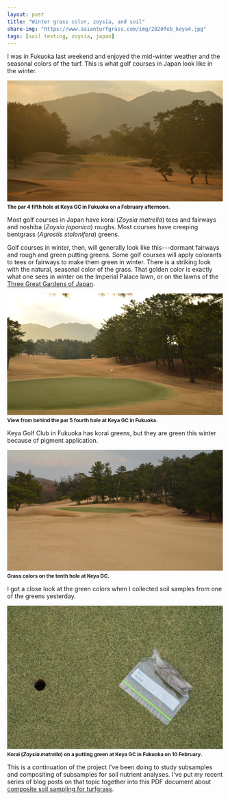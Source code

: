 ```yaml
---
layout: post
title: "Winter grass color, zoysia, and soil"
share-img: "https://www.asianturfgrass.com/img/2020feb_keya4.jpg"
tags: [soil testing, zoysia, japan]
---
```


I was in Fukuoka last weekend and enjoyed the mid-winter weather and the seasonal colors of the turf. This is what golf courses in Japan look like in the winter.

![5th at keya in february](/img/2020feb_keya6.jpg)
<small><strong>The par 4 fifth hole at Keya GC in Fukuoka on a February afternoon.</strong></small>

Most golf courses in Japan have korai (*Zoysia matrella*) tees and fairways and noshiba (*Zoysia japonica*) roughs. Most courses have creeping bentgrass (*Agrostis stolonifera*) greens. 

Golf courses in winter, then, will generally look like this---dormant fairways and rough and green putting greens. Some golf courses will apply colorants to tees or fairways to make them green in winter. There is a striking look with the natural, seasonal color of the grass. That golden color is exactly what one sees in winter on the Imperial Palace lawn, or on the lawns of the [Three Great Gardens of Japan](https://en.wikipedia.org/wiki/Three_Great_Gardens_of_Japan).

![4th at keya in february](/img/2020feb_keya4.jpg)
<small><strong>View from behind the par 5 fourth hole at Keya GC in Fukuoka.</strong></small>

Keya Golf Club in Fukuoka has korai greens, but they are green this winter because of pigment application.

![10th keya in february](/img/2020feb_keya10.jpg)
<small><strong>Grass colors on the tenth hole at Keya GC.</strong></small>

I got a close look at the green colors when I collected soil samples from one of the greens yesterday.

![soil core keya 11](/img/2020feb_keya11_soil.jpg)
<small><strong>Korai (*Zoysia matrella*) on a putting green at Keya GC in Fukuoka on 10 February.</strong></small>

This is a continuation of the project I've been doing to study subsamples and compositing of subsamples for soil nutrient analyses. I've put my recent series of blog posts on that topic together into this PDF document about [composite soil sampling for turfgrass](http://www.files.asianturfgrass.com/202002_composite_sampling.pdf).
